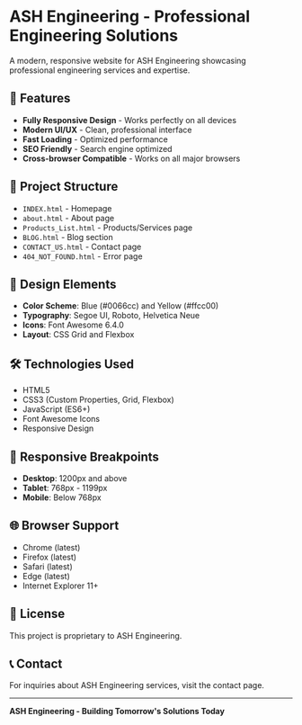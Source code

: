# ASH Engineering - Professional Engineering Solutions

A modern, responsive website for ASH Engineering showcasing professional engineering services and expertise.

## 🚀 Features

- **Fully Responsive Design** - Works perfectly on all devices
- **Modern UI/UX** - Clean, professional interface
- **Fast Loading** - Optimized performance
- **SEO Friendly** - Search engine optimized
- **Cross-browser Compatible** - Works on all major browsers

## 📁 Project Structure

- `INDEX.html` - Homepage
- `about.html` - About page
- `Products_List.html` - Products/Services page
- `BLOG.html` - Blog section
- `CONTACT_US.html` - Contact page
- `404_NOT_FOUND.html` - Error page

## 🎨 Design Elements

- **Color Scheme**: Blue (#0066cc) and Yellow (#ffcc00)
- **Typography**: Segoe UI, Roboto, Helvetica Neue
- **Icons**: Font Awesome 6.4.0
- **Layout**: CSS Grid and Flexbox

## 🛠️ Technologies Used

- HTML5
- CSS3 (Custom Properties, Grid, Flexbox)
- JavaScript (ES6+)
- Font Awesome Icons
- Responsive Design

## 📱 Responsive Breakpoints

- **Desktop**: 1200px and above
- **Tablet**: 768px - 1199px
- **Mobile**: Below 768px

## 🌐 Browser Support

- Chrome (latest)
- Firefox (latest)
- Safari (latest)
- Edge (latest)
- Internet Explorer 11+

## 📄 License

This project is proprietary to ASH Engineering.

## 📞 Contact

For inquiries about ASH Engineering services, visit the contact page.

---

**ASH Engineering - Building Tomorrow's Solutions Today**
